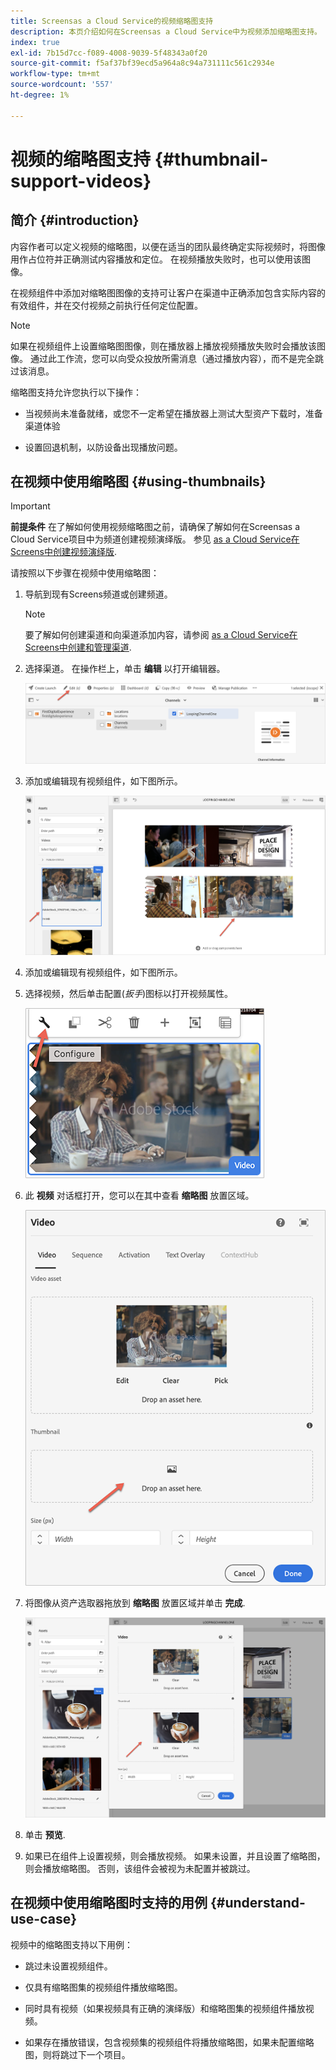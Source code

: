 ```yaml
---
title: Screensas a Cloud Service的视频缩略图支持
description: 本页介绍如何在Screensas a Cloud Service中为视频添加缩略图支持。
index: true
exl-id: 7b15d7cc-f089-4008-9039-5f48343a0f20
source-git-commit: f5af37bf39ecd5a964a8c94a731111c561c2934e
workflow-type: tm+mt
source-wordcount: '557'
ht-degree: 1%

---
```


# 视频的缩略图支持 {#thumbnail-support-videos}

## 简介 {#introduction}

内容作者可以定义视频的缩略图，以便在适当的团队最终确定实际视频时，将图像用作占位符并正确测试内容播放和定位。 在视频播放失败时，也可以使用该图像。

在视频组件中添加对缩略图图像的支持可让客户在渠道中正确添加包含实际内容的有效组件，并在交付视频之前执行任何定位配置。

>[!NOTE]
>如果在视频组件上设置缩略图图像，则在播放器上播放视频播放失败时会播放该图像。 通过此工作流，您可以向受众投放所需消息（通过播放内容），而不是完全跳过该消息。

缩略图支持允许您执行以下操作：

* 当视频尚未准备就绪，或您不一定希望在播放器上测试大型资产下载时，准备渠道体验

* 设置回退机制，以防设备出现播放问题。

## 在视频中使用缩略图 {#using-thumbnails}

>[!IMPORTANT]
>**前提条件**
>在了解如何使用视频缩略图之前，请确保了解如何在Screensas a Cloud Service项目中为频道创建视频演绎版。 参见 [as a Cloud Service在Screens中创建视频演绎版](/help/screens-cloud/configuring/creating-screens-video-renditions-cloud-service.md).

请按照以下步骤在视频中使用缩略图：

1. 导航到现有Screens频道或创建频道。

   >[!NOTE]
   >要了解如何创建渠道和向渠道添加内容，请参阅 [as a Cloud Service在Screens中创建和管理渠道](https://experienceleague.adobe.com/docs/experience-manager-cloud-service/content/screens-as-cloud-service/create-content/creating-channels-screens-cloud.html?lang=en).

1. 选择渠道。 在操作栏上，单击 **编辑** 以打开编辑器。


   ![操作栏上的编辑按钮。](/help/screens-cloud/using-core-product-features/assets/thumbnail-1.png)

1. 添加或编辑现有视频组件，如下图所示。

   ![高亮显示的视频资源图像。](/help/screens-cloud/using-core-product-features/assets/thumbnail-2.png)

1. 添加或编辑现有视频组件，如下图所示。

1. 选择视频，然后单击配置(*扳手*)图标以打开视频属性。

   ![选定的视频资源图像，带有指向“配置”图标的箭头，被描绘为扳手。 工具栏上。](/help/screens-cloud/using-core-product-features/assets/thumbnail-3.png)

1. 此 **视频** 对话框打开，您可以在其中查看 **缩略图** 放置区域。

   ![显示视频资源图像的视频对话框和缩略图下拉框。](/help/screens-cloud/using-core-product-features/assets/thumbnail-4.png)

1. 将图像从资产选取器拖放到 **缩略图** 放置区域并单击 **完成**.

   ![资源图像选取器显示在“视频”对话框后面，图像资源显示在缩略图拖放框中。](/help/screens-cloud/using-core-product-features/assets/thumbnail-5.png)

1. 单击 **预览**.

1. 如果已在组件上设置视频，则会播放视频。 如果未设置，并且设置了缩略图，则会播放缩略图。 否则，该组件会被视为未配置并被跳过。

## 在视频中使用缩略图时支持的用例 {#understand-use-case}

视频中的缩略图支持以下用例：

* 跳过未设置视频组件。

* 仅具有缩略图集的视频组件播放缩略图。

* 同时具有视频（如果视频具有正确的演绎版）和缩略图集的视频组件播放视频。

* 如果存在播放错误，包含视频集的视频组件将播放缩略图，如果未配置缩略图，则将跳过下一个项目。
